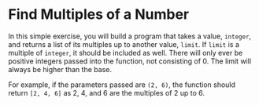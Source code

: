 # Find Multiples of a Number

In this simple exercise, you will build a program that takes a value, `integer`,
and returns a list of its multiples up to another value, `limit`. If `limit` is
a multiple of `integer`, it should be included as well. There will only ever be
positive integers passed into the function, not consisting of 0. The limit will
always be higher than the base.

For example, if the parameters passed are `(2, 6)`, the function should return
`[2, 4, 6]` as 2, 4, and 6 are the multiples of 2 up to 6.
